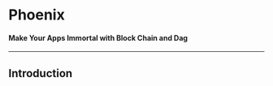 # Phoenix
#### Make Your Apps Immortal with Block Chain and Dag
-------------------------------------------------------
## Introduction
